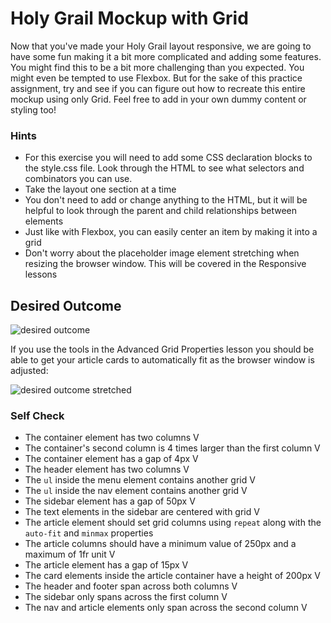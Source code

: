 # Holy Grail Mockup with Grid

Now that you've made your Holy Grail layout responsive, we are going to have some fun making it a bit more complicated and adding some features. You might find this to be a bit more challenging than you expected. You might even be tempted to use Flexbox. But for the sake of this practice assignment, try and see if you can figure out how to recreate this entire mockup using only Grid. Feel free to add in your own dummy content or styling too!

### Hints
- For this exercise you will need to add some CSS declaration blocks to the style.css file. Look through the HTML to see what selectors and combinators you can use.
- Take the layout one section at a time
- You don't need to add or change anything to the HTML, but it will be helpful to look through the parent and child relationships between elements
- Just like with Flexbox, you can easily center an item by making it into a grid
- Don't worry about the placeholder image element stretching when resizing the browser window. This will be covered in the Responsive lessons

## Desired Outcome

![desired outcome](./desired-outcome.png)

If you use the tools in the Advanced Grid Properties lesson you should be able to get your article cards to automatically fit as the browser window is adjusted:

![desired outcome stretched](./desired-outcome-stretched.png)

### Self Check
- The container element has two columns V
- The container's second column is 4 times larger than the first column V
- The container element has a gap of 4px V
- The header element has two columns V
- The `ul` inside the menu element contains another grid V
- The `ul` inside the nav element contains another grid V
- The sidebar element has a gap of 50px V
- The text elements in the sidebar are centered with grid V
- The article element should set grid columns using `repeat` along with the `auto-fit` and `minmax` properties
- The article columns should have a minimum value of 250px and a maximum of 1fr unit V
- The article element has a gap of 15px V
- The card elements inside the article container have a height of 200px V
- The header and footer span across both columns V
- The sidebar only spans across the first column V
- The nav and article elements only span across the second column V
